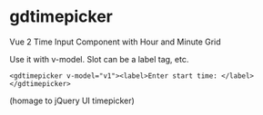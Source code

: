 # gdtimepicker

Vue 2 Time Input Component with Hour and Minute Grid

 Use it with v-model.  Slot can be a label tag, etc. 


    

    <gdtimepicker v-model="v1"><label>Enter start time: </label></gdtimepicker>
 
 
(homage to jQuery UI timepicker)
